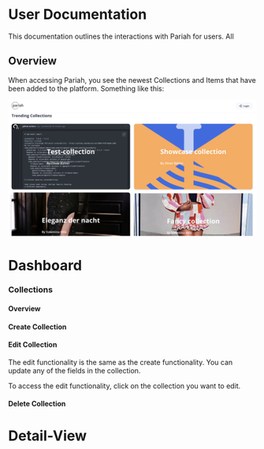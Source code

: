 # User Documentation

This documentation outlines the interactions with Pariah for users. All 

## Overview

When accessing Pariah, you see the newest Collections and Items that have been added to the platform. Something like this:

![Pariah Dashboard](./assets/imgs/user-docs-1.png)


# Dashboard




### Collections


#### Overview




#### Create Collection



[](./)


#### Edit Collection

The edit functionality is the same as the create functionality. You can update any of the fields in the collection.

To access the edit functionality, click on the collection you want to edit.





#### Delete Collection


# Detail-View

